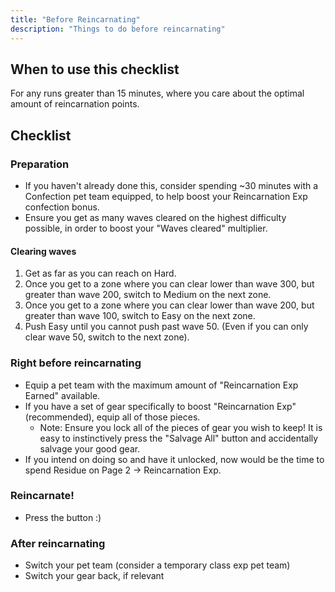 ```yaml
---
title: "Before Reincarnating"
description: "Things to do before reincarnating"
---
```


## When to use this checklist

For any runs greater than 15 minutes, where you care about the optimal amount of reincarnation points.

## Checklist

### Preparation

- If you haven't already done this, consider spending ~30 minutes with a Confection pet team equipped, to help boost your Reincarnation Exp confection bonus.
- Ensure you get as many waves cleared on the highest difficulty possible, in order to boost your "Waves cleared" multiplier.

#### Clearing waves

1. Get as far as you can reach on Hard.
2. Once you get to a zone where you can clear lower than wave 300, but greater than wave 200, switch to Medium on the next zone.
3. Once you get to a zone where you can clear lower than wave 200, but greater than wave 100, switch to Easy on the next zone.
4. Push Easy until you cannot push past wave 50. (Even if you can only clear wave 50, switch to the next zone).

### Right before reincarnating

- Equip a pet team with the maximum amount of "Reincarnation Exp Earned" available.
- If you have a set of gear specifically to boost "Reincarnation Exp" (recommended), equip all of those pieces.
  - Note: Ensure you lock all of the pieces of gear you wish to keep! It is easy to instinctively press the "Salvage All" button and accidentally salvage your good gear.
- If you intend on doing so and have it unlocked, now would be the time to spend Residue on Page 2 -> Reincarnation Exp.

### Reincarnate!

- Press the button :)

### After reincarnating

- Switch your pet team (consider a temporary class exp pet team)
- Switch your gear back, if relevant
